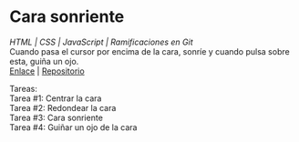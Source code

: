 # Cara sonriente
_HTML | CSS | JavaScript | Ramificaciones en Git_  
Cuando pasa el cursor por encima de la cara, sonríe y cuando pulsa sobre esta, guiña un ojo.  
[Enlace](https://luisvalles92.github.io/CaraSonriente) | [Repositorio](https://github.com/LuisValles92/CaraSonriente)
  
Tareas:  
Tarea #1: Centrar la cara  
Tarea #2: Redondear la cara  
Tarea #3: Cara sonriente  
Tarea #4: Guiñar un ojo de la cara
